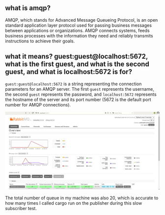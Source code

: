 ## what is amqp?
AMQP, which stands for Advanced Message Queueing Protocol, is an open standard application layer protocol used for passing business messages between applications or organizations. AMQP connects systems, feeds business processes with the information they need and reliably transmits instructions to achieve their goals.

## what it means? guest:guest@localhost:5672, what is the first guest, and what is the second guest, and what is localhost:5672 is for?
`guest:guest@localhost:5672` is a string representing the connection parameters for an AMQP server. The first `guest` represents the username, the second `guest` represents the password, and `localhost:5672` represents the hostname of the server and its port number (5672 is the default port number for AMQP connections).

![Slow Subscriber](img\rabbitmq_slowsubscriber.jpg "Slow Subscriber")

The total number of queue in my machine was also 20, which is accurate to how many times I called cargo run on the publisher during this slow subscriber test.

